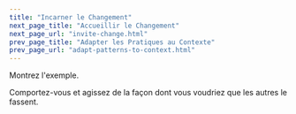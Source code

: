 ```yaml
---
title: "Incarner le Changement"
next_page_title: "Accueillir le Changement"
next_page_url: "invite-change.html"
prev_page_title: "Adapter les Pratiques au Contexte"
prev_page_url: "adapt-patterns-to-context.html"
---
```



<div class="card summary"><div class="card-body">Montrez l'exemple.
</div></div>

Comportez-vous et agissez de la façon dont vous voudriez que les autres le fassent.